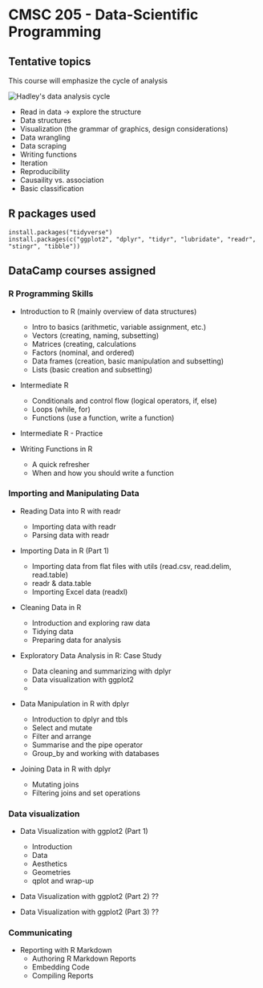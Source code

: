 # CMSC 205 - Data-Scientific Programming

## Tentative topics

This course will emphasize the cycle of analysis

![Hadley's data analysis cycle](http://r4ds.had.co.nz/diagrams/data-science-explore.png)

- Read in data -> explore the structure 
- Data structures
- Visualization (the grammar of graphics, design considerations)
- Data wrangling 
- Data scraping
- Writing functions
- Iteration
- Reproducibility
- Causaility vs. association
- Basic classification

## R packages used

```
install.packages("tidyverse")
install.packages(c("ggplot2", "dplyr", "tidyr", "lubridate", "readr", "stingr", "tibble"))
```

## DataCamp courses assigned

### R Programming Skills

- Introduction to R (mainly overview of data structures)
  + Intro to basics (arithmetic, variable assignment, etc.)
  + Vectors (creating, naming, subsetting)
  + Matrices (creating, calculations
  + Factors (nominal, and ordered)
  + Data frames (creation, basic manipulation and subsetting)
  + Lists (basic creation and subsetting)
  
- Intermediate R
  + Conditionals and control flow (logical operators, if, else)
  + Loops (while, for)
  + Functions (use a function, write a function)
  
- Intermediate R - Practice

- Writing Functions in R
  + A quick refresher
  + When and how you should write a function 
  

### Importing and Manipulating Data

- Reading Data into R with readr 
  + Importing data with readr
  + Parsing data with readr
  
- Importing Data in R (Part 1)
  + Importing data from flat files with utils (read.csv, read.delim, read.table)
  + readr & data.table
  + Importing Excel data (readxl)
  
- Cleaning Data in R
  + Introduction and exploring raw data 
  + Tidying data
  + Preparing data for analysis 

- Exploratory Data Analysis in R: Case Study
  + Data cleaning and summarizing with dplyr
  + Data visualization with ggplot2 
  + 
  
- Data Manipulation in R with dplyr
  + Introduction to dplyr and tbls
  + Select and mutate
  + Filter and arrange
  + Summarise and the pipe operator 
  + Group_by and working with databases 
  
- Joining Data in R with dplyr
  + Mutating joins
  + Filtering joins and set operations 

### Data visualization

- Data Visualization with ggplot2 (Part 1)
  + Introduction
  + Data
  + Aesthetics
  + Geometries
  + qplot and wrap-up

- Data Visualization with ggplot2 (Part 2) ??

- Data Visualization with ggplot2 (Part 3) ??

### Communicating

- Reporting with R Markdown
  + Authoring R Markdown Reports
  + Embedding Code
  + Compiling Reports

